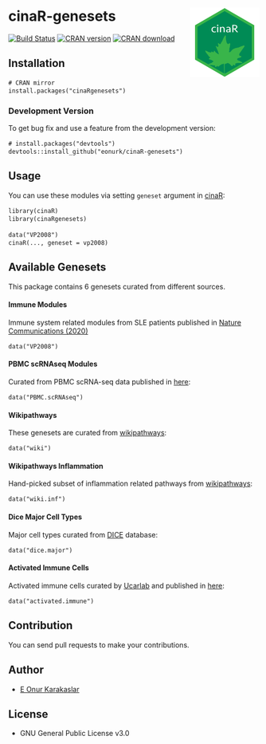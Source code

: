 
<!-- README.md is generated from README.Rmd. Please edit that file -->

# cinaR-genesets <a href='https://eonurk.github.io/cinaR/'><img src='man/figures/cinaR.png' align="right" height="139" /></a>

<!-- badges: start -->

[![Build
Status](https://travis-ci.com/eonurk/cinaR.svg?branch=master)](https://travis-ci.com/eonurk/cinaR)
[![CRAN
version](https://www.r-pkg.org/badges/version/cinaRgenesets)](https://cran.r-project.org/package=cinaRgenesets)
[![CRAN
download](https://cranlogs.r-pkg.org/badges/cinaRgenesets?color=orange)](https://cran.r-project.org/package=cinaRgenesets?color=orange)
<!-- badges: end -->

## Installation

    # CRAN mirror
    install.packages("cinaRgenesets")

### Development Version

To get bug fix and use a feature from the development version:

    # install.packages("devtools")
    devtools::install_github("eonurk/cinaR-genesets")

## Usage

You can use these modules via setting `geneset` argument in
[cinaR](https://eonurk.github.io/cinaR/):

    library(cinaR)
    library(cinaRgenesets)

    data("VP2008")
    cinaR(..., geneset = vp2008)

## Available Genesets

This package contains 6 genesets curated from different sources.

#### Immune Modules

Immune system related modules from SLE patients published in [Nature
Communications (2020)](https://doi.org/10.1038/s41467-020-14396-9)

    data("VP2008")

#### PBMC scRNAseq Modules

Curated from PBMC scRNA-seq data published in
[here](https://www.nature.com/articles/s41590-020-0743-0):

    data("PBMC.scRNAseq")

#### Wikipathways

These genesets are curated from
[wikipathways](https://www.wikipathways.org/index.php/WikiPathways):

    data("wiki")

#### Wikipathways Inflammation

Hand-picked subset of inflammation related pathways from
[wikipathways](https://www.wikipathways.org/index.php/WikiPathways):

    data("wiki.inf")

#### Dice Major Cell Types

Major cell types curated from [DICE](https://www.dice-database.org/)
database:

    data("dice.major")

#### Activated Immune Cells

Activated immune cells curated by [Ucarlab](https://www.ucarlab.com/)
and published in
[here](https://www.biorxiv.org/content/10.1101/2020.12.23.424147v1.abstract):

    data("activated.immune")

## Contribution

You can send pull requests to make your contributions.

## Author

-   [E Onur Karakaslar](https://eonurk.github.io/)

## License

-   GNU General Public License v3.0
